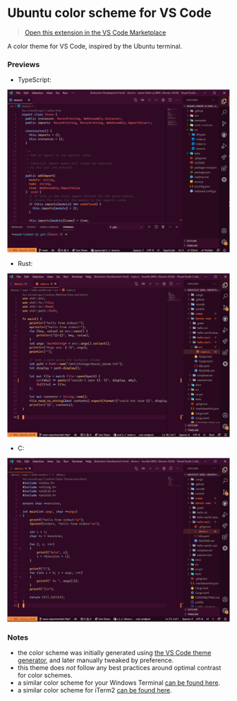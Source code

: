 # Ubuntu color scheme for VS Code

> [Open this extension in the VS Code Marketplace][marketplace]

A color theme for VS Code, inspired by the Ubuntu terminal.

### Previews

- TypeScript:

![](./images/ubuntu-vscode.PNG)

- Rust:

![](./images/rust.PNG)

- C:

![](./images/c.PNG)

### Notes

- the color scheme was initially generated using [the VS Code theme
  generator][theme-generator], and later manually tweaked by preference.
- this theme does _not_ follow any best practices around optimal contrast for
  color schemes.
- a similar color scheme for your Windows Terminal [can be found
  here][win-terminal-theme].
- a similar color scheme for iTerm2 [can be found here][iterm2-theme].

[win-terminal-theme]: https://windowsterminalthemes.dev/?theme=Ubuntu
[iterm2-theme]:
  https://github.com/mbadolato/iTerm2-Color-Schemes/blob/master/schemes/Ubuntu.itermcolors
[theme-generator]:
  https://marketplace.visualstudio.com/items?itemName=usernamehw.theme-generator
[marketplace]:
  https://marketplace.visualstudio.com/items?itemName=radu-matei.vscode-ubuntu-color-theme
